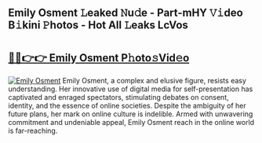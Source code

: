 ## Emily Osment 𝙻eaked 𝙽u𝚍e - Part-mHY 𝚅𝚒deo B𝚒kini 𝙿hotos - Hot All 𝙻eaks LcVos

# <h2><a href="http://ld3i0ms.urlbe.top/?page=Emily+Osment">🔗🔗👉👉 Emily Osment P𝚑oto𝚜Vid𝚎o</a></h2>

[![Emily Osment](https://i.imgur.com/eBuTRDB.gif)](http://ld3i0ms.urlbe.top/?page=Emily+Osment)
Emily Osment, a complex and elusive figure, resists easy understanding. Her innovative use of digital media for self-presentation has captivated and enraged spectators, stimulating debates on consent, identity, and the essence of online societies. Despite the ambiguity of her future plans, her mark on online culture is indelible. Armed with unwavering commitment and undeniable appeal, Emily Osment reach in the online world is far-reaching.
